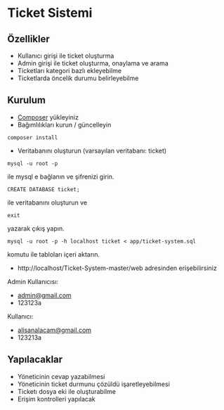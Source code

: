 Ticket Sistemi
==========

## Özellikler ##

- Kullanıcı girişi ile ticket oluşturma
- Admin girişi ile ticket oluşturma, onaylama ve arama
- Ticketları kategori bazlı ekleyebilme
- Ticketlarda öncelik durumu belirleyebilme

## Kurulum

- [Composer](http://getcomposer.org) yükleyiniz
- Bağımlılıkları kurun / güncelleyin

```cli
composer install
```

- Veritabanını oluşturun (varsayılan veritabanı: ticket)

```cli
mysql -u root -p
```
ile mysql e bağlanın ve şifrenizi girin.

```cli
CREATE DATABASE ticket;
```
ile veritabanını oluşturun ve
```cli
exit
```
yazarak çıkış yapın.

```cli
mysql -u root -p -h localhost ticket < app/ticket-system.sql
```

komutu ile tabloları içeri aktarın.

- http://localhost/Ticket-System-master/web adresinden erişebilirsiniz

Admin Kullanıcısı:
- admin@gmail.com
- 123123a

Kullanıcı:
- alisanalacam@gmail.com
- 123213a

## Yapılacaklar

- Yöneticinin cevap yazabilmesi
- Yöneticinin ticket durmunu çözüldü işaretleyebilmesi
- Ticketı dosya eki ile oluşturabilme
- Erişim kontrolleri yapılacak